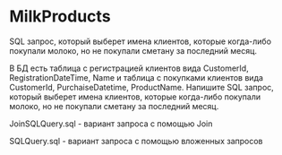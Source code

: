 ﻿# MilkProducts
SQL запрос, который выберет имена клиентов, которые когда-либо покупали молоко, но не покупали сметану за последний месяц.

В БД есть таблица с регистрацией клиентов вида CustomerId, RegistrationDateTime, Name и таблица с покупками клиентов вида CustomerId, PurchaiseDatetime, ProductName. Напишите SQL запрос, который выберет имена клиентов, которые когда-либо покупали молоко, но не покупали сметану за последний месяц.

JoinSQLQuery.sql - вариант запроса с помощью Join

SQLQuery.sql - вариант запроса с помощью вложенных запросов
